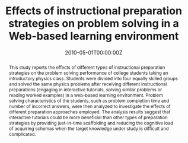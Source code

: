 ---
abstract: This study reports the effects of different types of instructional preparation strategies on the problem solving performance of college students taking an introductory physics class. Students were divided into four equally skilled groups and solved the same physics problems after receiving different instructional preparations (engaging in interactive tutorials, solving similar problems or reading worked examples) in a web-based learning environment. Problem solving characteristics of the students, such as problem completion time and number of incorrect answers, were then analyzed to investigate the effects of different preparation approaches employed. The analysis results suggest that interactive tutorials could be more beneficial than other types of preparation strategies by providing just-in-time scaffolding and reducing the cognitive load of acquiring schemas when the target knowledge under study is difficult and complicated. 
authors: 
- admin
date: "2010-05-01T00:00:00Z"
doi: https://doi.org/10.2190/EC.42.4.b
featured: false
projects: []
publication: 'Journal of Educational Computing Research'
publication_short: ""
publication_types:
- "2"
publishDate: "2010-05-01T00:00:00Z"
tags:
- Physics education
- Problem solving
- Web-based learning environment
title: "Effects of instructional preparation strategies on problem solving in a Web-based learning environment"
---